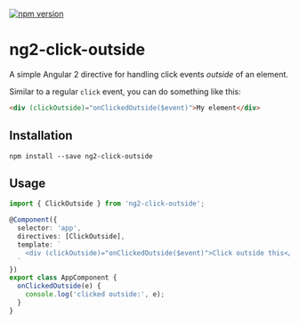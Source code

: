 [![npm version](http://img.shields.io/npm/v/ng2-click-outside.svg)](https://www.npmjs.com/package/ng2-click-outside)

# ng2-click-outside

A simple Angular 2 directive for handling click events _outside_ of an element.

Similar to a regular `click` event, you can do something like this:

```HTML
<div (clickOutside)="onClickedOutside($event)">My element</div>
```


## Installation

```shell
npm install --save ng2-click-outside
```

## Usage

```typescript
import { ClickOutside } from 'ng2-click-outside';

@Component({
  selector: 'app',
  directives: [ClickOutside],
  template: `
    <div (clickOutside)="onClickedOutside($event)">Click outside this</div>
  `
})
export class AppComponent {
  onClickedOutside(e) {
    console.log('clicked outside:', e);
  }
}

```
